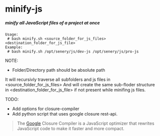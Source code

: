 minify-js
=========

##### minify all JavaScript files of a project at once
    Usage:
     # bash minify.sh <source_folder_for_js_files> <destination_folder_for_js_file>
    Example:
     # bash minify.sh /opt/senery/js/dev-js /opt/senery/js/pro-js

NOTE:
 - Folder/Directory path should be absolute path


 It will recursivly traverse all subfolders and js files in <source_folder_for_js_files>
 And will create the same sub-floder structure in <destination_folder_for_js_file> if not present
 while minifing js files.


TODO:
 - Add options for closure-compiler
 - Add python script that uses google closure rest-api.


> The [Google](www.google.com) Closure Compiler is a JavaScript optimizer that rewrites JavaScript code to make it faster and more compact.